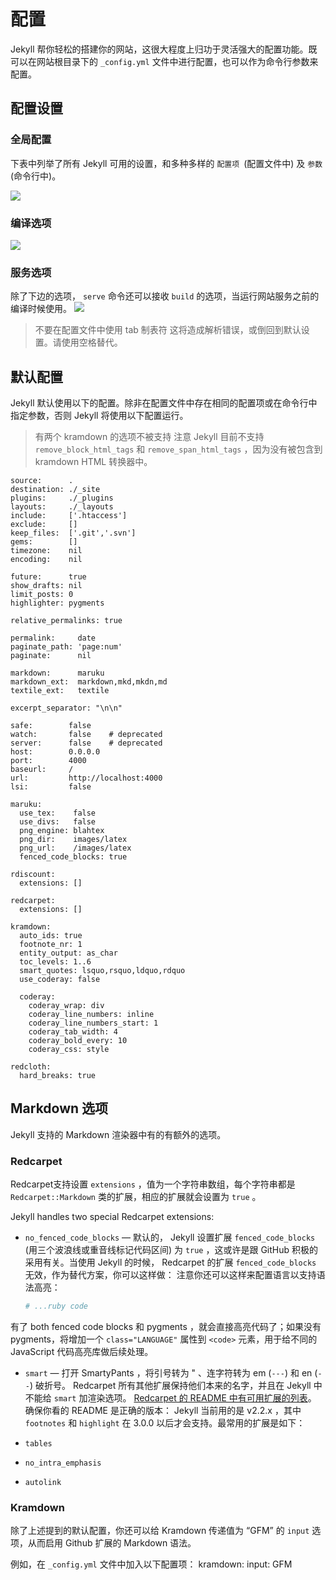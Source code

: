 # 配置
Jekyll 帮你轻松的搭建你的网站，这很大程度上归功于灵活强大的配置功能。既可以在网站根目录下的 `_config.yml` 文件中进行配置，也可以作为命令行参数来配置。

## 配置设置

### 全局配置
下表中列举了所有 Jekyll 可用的设置，和多种多样的 `配置项 `(配置文件中) 及 `参数` (命令行中)。

![](images/2.png)

### 编译选项
![](images/3.png)

### 服务选项

除了下边的选项， `serve` 命令还可以接收 `build` 的选项，当运行网站服务之前的编译时候使用。
![](images/4.png)

> 不要在配置文件中使用 tab 制表符
> 这将造成解析错误，或倒回到默认设置。请使用空格替代。

## 默认配置

Jekyll 默认使用以下的配置。除非在配置文件中存在相同的配置项或在命令行中指定参数，否则 Jekyll 将使用以下配置运行。

> 有两个 kramdown 的选项不被支持
>注意 Jekyll 目前不支持 `remove_block_html_tags` 和 `remove_span_html_tags` ，因为没有被包含到 kramdown HTML 转换器中。

```
source:      .
destination: ./_site
plugins:     ./_plugins
layouts:     ./_layouts
include:     ['.htaccess']
exclude:     []
keep_files:  ['.git','.svn']
gems:        []
timezone:    nil
encoding:    nil

future:      true
show_drafts: nil
limit_posts: 0
highlighter: pygments

relative_permalinks: true

permalink:     date
paginate_path: 'page:num'
paginate:      nil

markdown:      maruku
markdown_ext:  markdown,mkd,mkdn,md
textile_ext:   textile

excerpt_separator: "\n\n"

safe:        false
watch:       false    # deprecated
server:      false    # deprecated
host:        0.0.0.0
port:        4000
baseurl:     /
url:         http://localhost:4000
lsi:         false

maruku:
  use_tex:    false
  use_divs:   false
  png_engine: blahtex
  png_dir:    images/latex
  png_url:    /images/latex
  fenced_code_blocks: true

rdiscount:
  extensions: []

redcarpet:
  extensions: []

kramdown:
  auto_ids: true
  footnote_nr: 1
  entity_output: as_char
  toc_levels: 1..6
  smart_quotes: lsquo,rsquo,ldquo,rdquo
  use_coderay: false

  coderay:
    coderay_wrap: div
    coderay_line_numbers: inline
    coderay_line_numbers_start: 1
    coderay_tab_width: 4
    coderay_bold_every: 10
    coderay_css: style

redcloth:
  hard_breaks: true
```

## Markdown 选项
Jekyll 支持的 Markdown 渲染器中有的有额外的选项。

### Redcarpet
Redcarpet支持设置 `extensions` ，值为一个字符串数组，每个字符串都是 `Redcarpet::Markdown` 类的扩展，相应的扩展就会设置为 `true` 。

Jekyll handles two special Redcarpet extensions:
- `no_fenced_code_blocks` — 默认的， Jekyll 设置扩展 `fenced_code_blocks` (用三个波浪线或重音线标记代码区间) 为 `true` ，这或许是跟 GitHub 积极的采用有关。当使用 Jekyll 的时候， Redcarpet 的扩展 `fenced_code_blocks` 无效，作为替代方案，你可以这样做：
注意你还可以这样来配置语言以支持语法高亮：


  ```ruby
  # ...ruby code
  ```

有了 both fenced code blocks 和 pygments ，就会直接高亮代码了；如果没有 pygments，将增加一个 `class="LANGUAGE"` 属性到 `<code>` 元素，用于给不同的 JavaScript 代码高亮库做后续处理。
- `smart` — 打开 SmartyPants ，将引号转为 " 、连字符转为 em (`---`) 和 en (`--`) 破折号。
Redcarpet 所有其他扩展保持他们本来的名字，并且在 Jekyll 中不能给 `smart` 加渲染选项。 [Redcarpet 的 README 中有可用扩展的列表](https://github.com/vmg/redcarpet/blob/v2.2.2/README.markdown#and-its-like-really-simple-to-use)。 确保你看的 README 是正确的版本： Jekyll 当前用的是 v2.2.x ，其中 `footnotes` 和 `highlight` 在 3.0.0 以后才会支持。最常用的扩展是如下：

- `tables`
- `no_intra_emphasis`
- `autolink`

### Kramdown
除了上述提到的默认配置，你还可以给 Kramdown 传递值为 “GFM” 的 `input` 选项，从而启用 Github 扩展的 Markdown 语法。

例如，在 `_config.yml` 文件中加入以下配置项：
kramdown:
  input: GFM